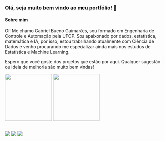 ### Olá, seja muito bem vindo ao meu portfólio! 👋

#### Sobre mim

Oi! Me chamo Gabriel Bueno Guimarães, sou formado em Engenharia de Controle e Automação pela UFOP. Sou apaixonado por dados, estatística, matemática e IA, por isso, estou trabalhando atualmente com Ciência de Dados e venho procurando me especializar ainda mais nos estudos de Estatística e Machine Learning. 

Espero que você goste dos projetos que estão por aqui. Qualquer sugestão ou ideia de melhoria são muito bem vindas!

<div>
   <img height ="150cm" src ="https://github-readme-stats.vercel.app/api?username=GabrielBueno21&show_icons=true&theme=dracula&include_all_commits=true&count_private=true"/>
  <img height ="150cm" src ="https://github-readme-stats.vercel.app/api/top-langs/?username=GabrielBueno21&layout=compact&langs_count=16&theme=dracula"/>
</div>

  ##
<div>
  <a href = "mailto:gabrielengaut15@gmail.com"><img src="https://img.shields.io/badge/-Gmail-%23333?style=for-the-badge&logo=gmail&logoColor=red" target="_blank"></a>
  <a href="https://www.linkedin.com/in/gabriel-bueno-guimaraes/" target="_blank"><img src="https://img.shields.io/badge/-LinkedIn-%230077B5?style=for-the-badge&logo=linkedin&logoColor=white" target="_blank"></a> 
  <a href="https://instagram.com/gabrielbuenog" target="_blank"><img src="https://img.shields.io/badge/-Instagram-%23E4405F?style=for-the-badge&logo=instagram&logoColor=white" target="_blank"></a>
</div>
